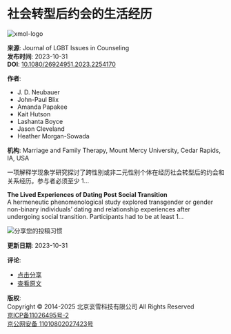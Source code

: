 # 社会转型后约会的生活经历

![xmol-logo](https://scdn.x-mol.com/jcss/images/logo-new.jpg)

**来源**: Journal of LGBT Issues in Counseling  
**发布时间**: 2023-10-31  
**DOI**: [10.1080/26924951.2023.2254170](https://doi.org/10.1080/26924951.2023.2254170)

**作者**: 
- J. D. Neubauer
- John-Paul Blix
- Amanda Papakee
- Kait Hutson
- Lashanta Boyce
- Jason Cleveland
- Heather Morgan-Sowada

**机构**: Marriage and Family Therapy, Mount Mercy University, Cedar Rapids, IA, USA

一项解释学现象学研究探讨了跨性别或非二元性别个体在经历社会转型后的约会和关系经历。参与者必须至少 1...

**The Lived Experiences of Dating Post Social Transition**  
A hermeneutic phenomenological study explored transgender or gender non-binary individuals’ dating and relationship experiences after undergoing social transition. Participants had to be at least 1...

![分享您的投稿习惯](https://xpic.x-mol.com/20241227%2F1735258470007.jpg)

**更新日期**: 2023-10-31

**评论**: 
- [点击分享](javascript:void(0))
- [查看原文](https://www.x-mol.com/ref/1661)

**版权**:  
Copyright © 2014-2025 北京衮雪科技有限公司 All Rights Reserved  
[京ICP备11026495号-2](https://beian.miit.gov.cn/)  
[京公网安备 11010802027423号](http://www.beian.gov.cn/portal/registerSystemInfo?recordcode=11010802027423)
<!-- tcd_original_link https://www.x-mol.com/paper/1721715172324429824/t -->
